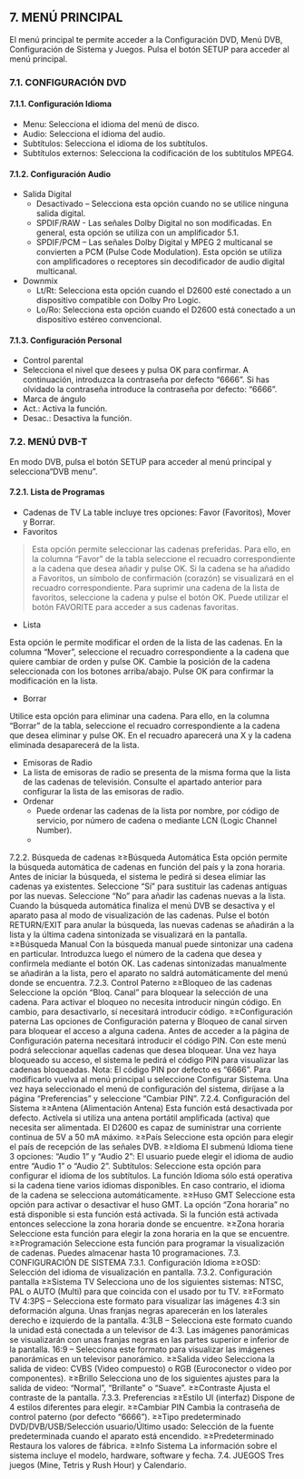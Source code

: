 ## 7. MENÚ PRINCIPAL

El menú principal te permite acceder a la Configuración DVD, Menú DVB, Configuración de Sistema y Juegos. Pulsa el botón SETUP para acceder al menú principal.

### 7.1. CONFIGURACIÓN DVD

#### 7.1.1. Configuración Idioma

* Menu: Selecciona el idioma del menú de disco.
* Audio: Selecciona el idioma del audio.
* Subtítulos: Selecciona el idioma de los subtítulos.
* Subtítulos externos: Selecciona la codificación de los subtítulos MPEG4.

#### 7.1.2. Configuración Audio

* Salida Digital
  * Desactivado – Selecciona esta opción cuando no se utilice ninguna salida digital.
  * SPDIF/RAW - Las señales Dolby Digital no son modificadas. En general, esta opción se utiliza con un amplificador 5.1.
  * SPDIF/PCM – Las señales Dolby Digital y MPEG 2 multicanal se convierten a PCM (Pulse Code Modulation). Esta opción se utiliza con amplificadores o receptores sin decodificador de audio digital multicanal.
* Downmix
  * Lt/Rt: Selecciona esta opción cuando el D2600 esté conectado a un dispositivo compatible con Dolby Pro Logic.
  * Lo/Ro: Selecciona esta opción cuando el D2600 está conectado a un dispositivo estéreo convencional.

#### 7.1.3. Configuración Personal

* Control parental
 * Selecciona el nivel que desees y pulsa OK para confirmar. A continuación, introduzca la contraseña por defecto “6666”. Si has olvidado la contraseña introduce la contraseña por defecto: “6666”.
* Marca de ángulo
 * Act.: Activa la función.
 * Desac.: Desactiva la función.

### 7.2. MENÚ DVB-T

En modo DVB, pulsa el botón SETUP para acceder al menú principal y selecciona“DVB menu”.

#### 7.2.1. Lista de Programas

* Cadenas de TV
La table incluye tres opciones: Favor (Favoritos), Mover y Borrar.
 * Favoritos

> Esta opción permite seleccionar las cadenas preferidas. Para ello, en la columna “Favor” de la tabla seleccione el recuadro correspondiente a la cadena que desea añadir y pulse OK. Si la cadena se ha añadido a Favoritos, un símbolo de confirmación (corazón) se visualizará en el recuadro correspondiente. Para suprimir una cadena de la lista de favoritos, seleccione la cadena y pulse el botón OK. Puede utilizar el botón FAVORITE para acceder a sus cadenas favoritas.
 
 * Lista

 Esta opción le permite modificar el orden de la lista de las cadenas. En la columna “Mover”, seleccione el recuadro correspondiente a la cadena que quiere cambiar de orden y pulse OK. Cambie la posición de la cadena seleccionada con los botones arriba/abajo. Pulse OK para confirmar la modificación en la lista.
 * Borrar

 Utilice esta opción para eliminar una cadena. Para ello, en la columna “Borrar” de la tabla, seleccione el recuadro correspondiente a la cadena que desea eliminar y pulse OK. En el recuadro aparecerá una X y la cadena eliminada desaparecerá de la lista.

* Emisoras de Radio
 * La lista de emisoras de radio se presenta de la misma forma que la lista de las cadenas de televisión. Consulte el apartado anterior para configurar la lista de las emisoras de radio.
* Ordenar
  * Puede ordenar las cadenas de la lista por nombre, por código de servicio, por número de cadena o mediante LCN (Logic Channel Number).
  * 
7.2.2. Búsqueda de cadenas
≥≥Búsqueda Automática
Esta opción permite la búsqueda automática de cadenas en función del país y la zona horaria. Antes de iniciar la búsqueda, el sistema le pedirá si desea elimiar las cadenas ya existentes. Seleccione “Sí” para sustituir las cadenas antiguas por las nuevas. Seleccione “No” para añadir las cadenas nuevas a la lista. Cuando la búsqueda automática finaliza el menú DVB se desactiva y el aparato pasa al modo de visualización de las cadenas. Pulse el botón RETURN/EXIT para anular la búsqueda, las nuevas cadenas se añadirán a la lista y la última cadena sintonizada se visualizará en la pantalla.
≥≥Búsqueda Manual
Con la búsqueda manual puede sintonizar una cadena en particular. Introduzca luego el número de la cadena que desea y confírmela mediante el botón OK. Las cadenas sintonizadas manualmente se añadirán a la lista, pero el aparato no saldrá automáticamente del menú donde se encuentra.
7.2.3. Control Paterno
≥≥Bloqueo de las cadenas
Seleccione la opción “Bloq. Canal” para bloquear la selección de una cadena. Para activar el bloqueo no necesita introducir ningún código. En cambio, para desactivarlo, sí necesitará introducir código.
≥≥Configuración paterna
Las opciones de Configuración paterna y Bloqueo de canal sirven para bloquear el acceso a alguna cadena. Antes de acceder a la página de Configuración paterna necesitará introducir el código PIN. Con este menú podrá seleccionar aquellas cadenas que desea bloquear. Una vez haya bloqueado su acceso, el sistema le pedirá el código PIN para visualizar las cadenas bloqueadas.
Nota: El código PIN por defecto es “6666”. Para modificarlo vuelva al menú principal u seleccione Configurar Sistema. Una vez haya seleccionado el menú de configuración del sistema, diríjase a la página “Preferencias” y seleccione “Cambiar PIN”.
7.2.4. Configuración del Sistema
≥≥Antena (Alimentación Antena)
Esta función está desactivada por defecto. Actívela si utiliza una antena portátil amplificada (activa) que necesita ser alimentada. El D2600 es capaz de suministrar una corriente continua de 5V a 50 mA máximo.
≥≥País
Seleccione esta opción para elegir el país de recepción de las señales DVB.
≥≥Idioma
El submenú Idioma tiene 3 opciones:
“Audio 1” y “Audio 2”: El usuario puede elegir el idioma de audio entre “Audio 1” o “Audio 2”.
Subtítulos: Seleccione esta opción para configurar el idioma de los subtítulos.
La función Idioma sólo está operativa si la cadena tiene varios idiomas disponibles. En caso contrario, el idioma de la cadena se selecciona automáticamente.
≥≥Huso GMT
Seleccione esta opción para activar o desactivar el huso GMT. La opción “Zona horaria” no está disponible si esta función está activada. Si la función está activada entonces seleccione la zona horaria donde se encuentre.
≥≥Zona horaria
Seleccione esta función para elegir la zona horaria en la que se encuentre.
≥≥Programación
Seleccione esta función para programar la visualización de cadenas. Puedes almacenar hasta 10 programaciones.
7.3. CONFIGURACIÓN DE SISTEMA
7.3.1. Configuración Idioma
≥≥OSD: Selección del idioma de visualización en pantalla.
7.3.2. Configuración pantalla
≥≥Sistema TV
Selecciona uno de los siguientes sistemas: NTSC, PAL o AUTO (Multi) para que coincida con el usado por tu TV.
≥≥Formato TV
4:3PS – Selecciona este formato para visualizar las imágenes 4:3 sin deformación alguna. Unas franjas negras aparecerán en los laterales derecho e izquierdo de la pantalla.
4:3LB – Selecciona este formato cuando la unidad está conectada a un televisor de 4:3. Las imágenes panorámicas se visualizarán con unas franjas negras en las partes superior e inferior de la pantalla.
16:9 – Selecciona este formato para visualizar las imágenes panorámicas en un televisor panorámico.
≥≥Salida video
Selecciona la salida de video: CVBS (Video compuesto) o RGB (Euroconector o video por componentes).
≥≥Brillo
Selecciona uno de los siguientes ajustes para la salida de video: “Normal”, “Brillante” o “Suave”.
≥≥Contraste
Ajusta el contraste de la pantalla.
7.3.3. Preferencias
≥≥Estilo UI (interfaz)
Dispone de 4 estilos diferentes para elegir.
≥≥Cambiar PIN
Cambia la contraseña de control paterno (por defecto “6666”).
≥≥Tipo predeterminado
DVD/DVB/USB/Selección usuario/Último usado: Selección de la fuente predeterminada cuando el aparato está encendido.
≥≥Predeterminado
Restaura los valores de fábrica.
≥≥Info Sistema
La información sobre el sistema incluye el modelo, hardware, software y fecha.
7.4. JUEGOS
Tres juegos (Mine, Tetris y Rush Hour) y Calendario.
